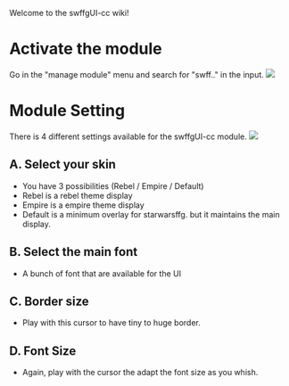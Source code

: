 Welcome to the swffgUI-cc wiki!

# Activate the module

Go in the "manage module" menu and search for "swff.." in the <filter modules> input.
![](https://raw.githubusercontent.com/prolice/swffgUI-cc/swffgUI-cc/wiki/module-activation.jpg)

# Module Setting

There is 4 different settings available for the swffgUI-cc module.
![](https://raw.githubusercontent.com/prolice/swffgUI-cc/swffgUI-cc/wiki/module-settings.jpg)

## A. Select your skin
* You have 3 possibilities (Rebel / Empire / Default)
* Rebel is a rebel theme display
* Empire is a empire theme display
* Default is a minimum overlay for starwarsffg. but it maintains the main display.

## B. Select the main font
* A bunch of font that are available for the UI

## C. Border size
* Play with this cursor to have tiny to huge border.

## D. Font Size
* Again, play with the cursor the adapt the font size as you whish.